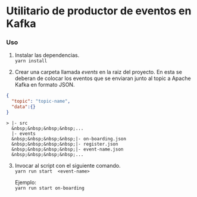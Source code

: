# Utilitario de productor de eventos en Kafka

### Uso

1. Instalar las dependencias.  
`yarn install`

2. Crear una carpeta llamada *events* en la raiz del proyecto. En esta se deberan de colocar los eventos que se enviaran  junto al topic a Apache Kafka en formato JSON.

```json
{
  "topic": "topic-name",
  "data":{}
}
```

    > |- src  
      &nbsp;&nbsp;&nbsp;&nbsp;...   
      |- events  
      &nbsp;&nbsp;&nbsp;&nbsp;|- on-boarding.json  
      &nbsp;&nbsp;&nbsp;&nbsp;|- register.json   
      &nbsp;&nbsp;&nbsp;&nbsp;|- event-name.json    
      &nbsp;&nbsp;&nbsp;&nbsp;...

3. Invocar al script con el siguiente comando.  
`yarn run start  <event-name>`  

    Ejemplo:  
`yarn run start on-boarding`